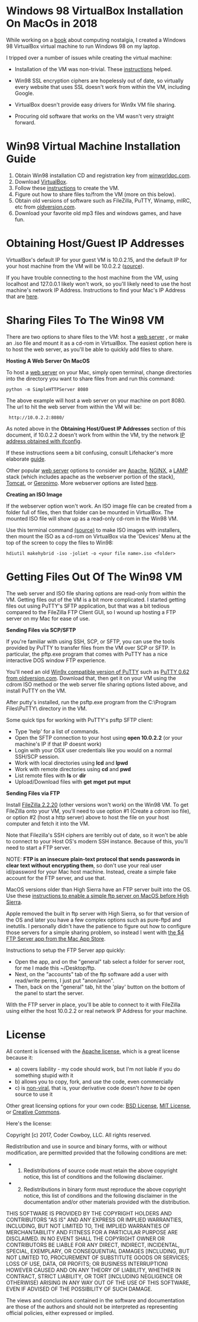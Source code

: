 # Windows 98 VirtualBox Installation On MacOs in 2018

While working on a [book](http://www.happyacro.com) about computing nostalgia, I created a Windows 98 VirtualBox virtual machine to run Windows 98 on my laptop. 

I tripped over a number of issues while creating the virtual machine:

 * Installation of the VM was non-trivial. These [instructions](https://forums.virtualbox.org/viewtopic.php?f=2&t=59559) helped.

 * Win98 SSL encryption ciphers are hopelessly out of date, so virtually every website that uses SSL doesn't work from within the VM, including Google.  

 * VirtualBox doesn't provide easy drivers for Win9x VM file sharing. 

 * Procuring old software that works on the VM wasn't very straight forward.

# Win98 Virtual Machine Installation Guide

 1. Obtain Win98 installation CD and registration key from [winworldpc.com](https://winworldpc.com/).
 2. Download [VirtualBox](https://www.virtualbox.org/).
 3. Follow these [instructions](https://forums.virtualbox.org/viewtopic.php?f=2&t=59559) to create the VM.
 4. Figure out how to share files to/from the VM (more on this below).
 5. Obtain old versions of software such as FileZilla, PuTTY, Winamp, mIRC, etc from [oldversion.com](http://www.oldversion.com/).
 6. Download your favorite old mp3 files and windows games, and have fun. 

# Obtaining Host/Guest IP Addresses

VirtualBox's default IP for your guest VM is 10.0.2.15, and the default IP for your host machine from the VM will be 10.0.2.2 ([source](https://superuser.com/questions/310697/connect-to-the-host-machine-from-a-virtualbox-guest-os)). 

If you have trouble connecting to the host machine from the VM, using localhost and 127.0.0.1 likely won't work, so you'll likely need to use the host machine's network IP Address. Instructions to find your Mac's IP Address that are [here](http://osxdaily.com/2010/11/21/find-ip-address-mac/). 

# Sharing Files To The Win98 VM

There are two options to share files to the VM: host a [web server](https://en.wikipedia.org/wiki/Web_server) , or make an .iso file and mount it as a cd-rom in VirtualBox. The easiest option here is to host the web server, as you'll be able to quickly add files to share.

**Hosting A Web Server On MacOS**

To host a [web server](https://en.wikipedia.org/wiki/Web_server) on your Mac, simply open terminal, change directories into the directory you want to share files from and run this command:

    python -m SimpleHTTPServer 8080

The above example will host a web server on your machine on port 8080. The url to hit the web server from within the VM will be:

     http://10.0.2.2:8080/
 
As noted above in the **Obtaining Host/Guest IP Addresses** section of this document, if 10.0.2.2 doesn't work from within the VM, try the network [IP address obtained with ifconfig](http://osxdaily.com/2010/11/21/find-ip-address-mac/). 

If these instructions seem a bit confusing, consult Lifehacker's more elaborate [guide](http://lifehacker.com/start-a-simple-web-server-from-any-directory-on-your-ma-496425450).

Other popular [web server](https://en.wikipedia.org/wiki/Web_server) options to consider are [Apache](https://httpd.apache.org/), [NGINX](https://www.nginx.com/), a [LAMP](https://en.wikipedia.org/wiki/LAMP_(software_bundle)) stack (which includes apache as the webserver portion of the stack), [Tomcat](http://tomcat.apache.org/), or [Geronimo](http://geronimo.apache.org/). More webserver options are listed [here](https://en.wikipedia.org/wiki/Comparison_of_web_server_software). 

**Creating an ISO Image**

If the webserver option won't work. An ISO image file can be created from a folder full of files, then that folder can be mounted in VirtualBox. The mounted ISO file will show up as a read-only cd-rom in the Win98 VM.

Use this terminal command [(source)](https://superuser.com/a/85991) to make ISO images with installers, then mount the ISO as a cd-rom on VirtualBox via the 'Devices' Menu at the top of the screen to copy the files to Win98: 

    hdiutil makehybrid -iso -joliet -o <your file name>.iso <folder> 

# Getting Files Out Of The Win98 VM

The web server and ISO file sharing options are read-only from within the VM. Getting files out of the VM is a bit more complicated. I started getting files out using PuTTY's SFTP application, but that was a bit tedious compared to the FileZilla FTP Client GUI, so I wound up hosting a FTP server on my Mac for ease of use.

**Sending Files via SCP/SFTP**

If you're familiar with using SSH, SCP, or SFTP, you can use the tools provided by PuTTY to transfer files from the VM over SCP or SFTP. In particular, the pftp.exe program that comes with PuTTY has a nice interactive DOS window FTP experience. 

You'll need an old [Win9x compatible version of PuTTY](http://www.oldversion.com/windows/putty-0-62) such as [PuTTY 0.62 from oldversion.com](http://www.oldversion.com/windows/putty-0-62). Download that, then get it on your VM using the cdrom ISO method or the web server file sharing options listed above, and install PuTTY on the VM. 

After putty's installed, run the psftp.exe program from the C:\Program Files\PuTTY\ directory in the VM.

Some quick tips for working with PuTTY's psftp SFTP client:

 * Type 'help' for a list of commands.
 * Open the SFTP connection to your host using **open 10.0.2.2** (or your machine's IP if that IP doesnt work)
 * Login with your OSX user credentials like you would on a normal SSH/SCP session.
 * Work with local directories using **lcd** and **lpwd**
 * Work with remote directories using **cd** and **pwd**
 * List remote files with **ls** or **dir**
 * Upload/Download files with **get** **mget** **put** **mput**  

**Sending Files via FTP**

Install [FileZilla 2.2.20](http://www.oldversion.com/windows/filezilla-2-2-20) (other versions won't work) on the Win98 VM. To get FileZilla onto your VM, you'll need to use option #1 (Create a cdrom iso file), or option #2 (host a http server) above to host the file on your host computer and fetch it into the VM.

Note that Filezilla's SSH ciphers are terribly out of date, so it won't be able to connect to your Host OS's modern SSH instance. Because of this, you'll need to start a FTP server. 

NOTE: **FTP is an insecure plain-text protocol that sends passwords in clear text without encrypting them**, so don't use your real user id/password for your Mac host machine. Instead, create a simple fake account for the FTP server, and use that.

MacOS versions older than High Sierra have an FTP server built into the OS. Use these [instructions to enable a simple ftp server on MacOS before High Sierra](https://gaborhargitai.hu/enable-built-in-ftp-server-in-mac-os-x-yosemite-el-capitan-sierra/).

Apple removed the built in ftp server with High Sierra, so for that version of the OS and later you have a few complex options such as pure-ftpd and inetutils. I personally didn't have the patience to figure out how to configure those servers for a simple sharing problem, so instead I went with [the $4 FTP Server app from the Mac App Store](https://itunes.apple.com/us/app/ftp-server/id987045856?mt=12).

Instructions to setup the FTP Server app quickly:

 * Open the app, and on the "general" tab select a folder for server root, for me I made this ~/Desktop/ftp. 
 * Next, on the "accounts" tab of the ftp software add a user with read/write perms, I just put "anon/anon".
 * Then, back on the "general" tab, hit the 'play' button on the bottom of the panel to start the server.

With the FTP server in place, you'll be able to connect to it with FileZilla using either the host 10.0.2.2 or real network IP Address for your machine.      

# License

All content is licensed with the [Apache license](http://en.wikipedia.org/wiki/Apache_license), which is a great license because it:

* a) covers liability - my code should work, but I'm not liable if you do something stupid with it
* b) allows you to copy, fork, and use the code, even commercially
* c) is [non-viral](http://en.wikipedia.org/wiki/Viral_license), that is, your derivative code doesn't *have to be* open source to use it

Other great licensing options for your own code: [BSD License](https://en.wikipedia.org/wiki/BSD_licenses), [MIT License](https://en.wikipedia.org/wiki/MIT_License), or [Creative Commons](https://en.wikipedia.org/wiki/Creative_Commons_license).

Here's the license:

Copyright [c) 2017, Coder Cowboy, LLC. All rights reserved.

Redistribution and use in source and binary forms, with or without
modification, are permitted provided that the following conditions are met:
* 1. Redistributions of source code must retain the above copyright notice, this
list of conditions and the following disclaimer.
* 2. Redistributions in binary form must reproduce the above copyright notice,
this list of conditions and the following disclaimer in the documentation
and/or other materials provided with the distribution.
  
THIS SOFTWARE IS PROVIDED BY THE COPYRIGHT HOLDERS AND CONTRIBUTORS "AS IS" AND
ANY EXPRESS OR IMPLIED WARRANTIES, INCLUDING, BUT NOT LIMITED TO, THE IMPLIED
WARRANTIES OF MERCHANTABILITY AND FITNESS FOR A PARTICULAR PURPOSE ARE
DISCLAIMED. IN NO EVENT SHALL THE COPYRIGHT OWNER OR CONTRIBUTORS BE LIABLE FOR
ANY DIRECT, INDIRECT, INCIDENTAL, SPECIAL, EXEMPLARY, OR CONSEQUENTIAL DAMAGES
[INCLUDING, BUT NOT LIMITED TO, PROCUREMENT OF SUBSTITUTE GOODS OR SERVICES;
LOSS OF USE, DATA, OR PROFITS; OR BUSINESS INTERRUPTION) HOWEVER CAUSED AND
ON ANY THEORY OF LIABILITY, WHETHER IN CONTRACT, STRICT LIABILITY, OR TORT
[INCLUDING NEGLIGENCE OR OTHERWISE) ARISING IN ANY WAY OUT OF THE USE OF THIS
SOFTWARE, EVEN IF ADVISED OF THE POSSIBILITY OF SUCH DAMAGE.
  
The views and conclusions contained in the software and documentation are those
of the authors and should not be interpreted as representing official policies,
either expressed or implied.